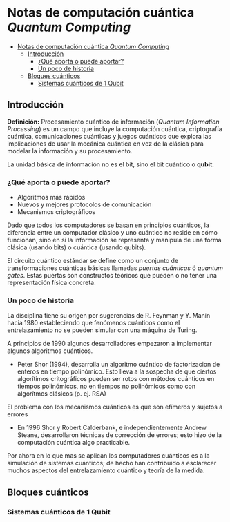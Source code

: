 # Notas de computación cuántica _Quantum Computing_
- [Notas de computación cuántica _Quantum Computing_](#notas-de-computación-cuántica-quantum-computing)
  - [Introducción](#introducción)
    - [¿Qué aporta o puede aportar?](#qué-aporta-o-puede-aportar)
    - [Un poco de historia](#un-poco-de-historia)
  - [Bloques cuánticos](#bloques-cuánticos)
    - [Sistemas cuánticos de 1 Qubit](#sistemas-cuánticos-de-1-qubit)


## Introducción

**Definición:** Procesamiento cuántico de información (_Quantum Information Processing_) es un campo que incluye la computación cuántica, criptografía cuántica, comunicaciones cuánticas y juegos cuánticos que explora las implicaciones de usar la mecánica cuántica en vez de la clásica para modelar la información y su procesamiento.

La unidad básica de información no es el bit, sino el bit cuántico o **qubit**.

### ¿Qué aporta o puede aportar?

- Algoritmos más rápidos
- Nuevos y mejores protocolos de comunicación
- Mecanismos criptográficos

Dado que todos los computadores se basan en principios cuánticos, la diferencia entre un computador clásico y uno cuántico no reside en cómo funcionan, sino en si la información se representa y manipula de una forma clásica (usando bits) o cuántica (usando qubits).

El circuito cuántico estándar se define como un conjunto de transformaciones cuánticas básicas llamadas _puertas cuánticas_ ó _quantum gates_. Estas puertas son constructos teóricos que pueden o no tener una representación física concreta.

### Un poco de historia

La disciplina tiene su origen por sugerencias de R. Feynman y Y. Manin hacia 1980 estableciendo que fenómenos cuánticos como el entrelazamiento no se pueden simular con una máquina de Turing.

A principios de 1990 algunos desarrolladores empezaron a implementar algunos algoritmos cuánticos.

- Peter Shor (1994), desarrolla un algoritmo cuántico de factorizacion de enteros en tiempo polinómico. Esto lleva a la sospecha de que ciertos algorítimos critográficos pueden ser rotos con métodos cuánticos en tiempos polinómicos, no en tiempos no polinómicos como con algorítmos clásicos (p. ej. RSA)

El problema con los mecanismos cuánticos es que son efímeros y sujetos a errores

- En 1996 Shor y Robert Calderbank, e independientemente Andrew Steane, desarrollaron técnicas de corrección de errores; esto hizo de la computación cuántica algo practicable.

Por ahora en lo que mas se aplican los computadores cuánticos es a la simulación de sistemas cuánticos; de hecho han contribuido a esclarecer muchos aspectos del entrelazamiento cuántico y teoría de la medida.

## Bloques cuánticos

### Sistemas cuánticos de 1 Qubit
